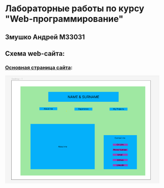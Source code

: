 # Лабораторные работы по курсу "Web-программирование"
## Змушко Андрей М33031

## Схема web-сайта:
### [Основная страница сайта](https://andrewzzz24.github.io/WebProgrammingUniversityCourse/):

![homepage](ReadmeSources/WebsiteDiagram.png)